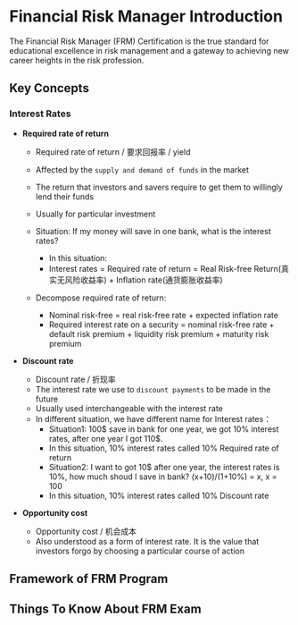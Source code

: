 # Financial Risk Manager Introduction


The Financial Risk Manager (FRM) Certification is the true standard for educational excellence in risk management and a gateway to achieving new career heights in the risk profession.

<!--more-->

## Key Concepts

### Interest Rates

+ **Required rate of return**

  + Required rate of return / 要求回报率 / yield
  + Affected by the `supply and demand of funds` in the market
  + The return that investors and savers require to get them to willingly lend their funds
  + Usually for particular investment

  + Situation: If my money will save in one bank, what is the interest rates?
    + In this situation:
    + Interest rates = Required rate of return = Real Risk-free Return(真实无风险收益率) + Inflation rate(通货膨胀收益率)
  + Decompose required rate of return:
    + Nominal risk-free = real risk-free rate + expected inflation rate
    + Required interest rate on a security = nominal risk-free rate + default risk premium + liquidity risk premium + maturity risk premium

+ **Discount rate**

  + Discount rate / 折现率
  + The interest rate we use to `discount payments` to be made in the future
  + Usually used interchangeable with the interest rate
  + In different situation, we have different name for Interest rates：
    + Situation1: 100$ save in bank for one year, we got 10% interest rates, after one year I got 110$. 
    + In this situation, 10% interest rates called 10% Required rate of return
    + Situation2: I want to got 10$ after one year, the interest rates is 10%, how much shoud I save in bank? (x+10)/(1+10%) = x, x = 100
    + In this situation, 10% interest rates called 10% Discount rate

+ **Opportunity cost**

  + Opportunity cost / 机会成本
  + Also understood as a form of interest rate. It is the value that investors forgo by choosing a particular course of action

## Framework of FRM Program

## Things To Know About FRM Exam

